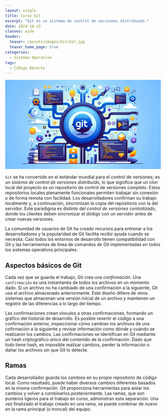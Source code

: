 ```yaml
---
layout: single
title: Curso Git
excerpt: "Git es un sistema de control de versiones distribuido."
date: 2024-10-13
classes: wide
header:
  teaser: /assets/images/Git/Git.jpg
  teaser_home_page: true
categories:
  - Sistema Operativo
tags:
  - Código Abierto
---
```


<p align="center">
<img src="/assets/images/Git/Portada.jpg">
</p>

`Git` se ha convertido en el estándar mundial para el control de versiones; es un *sistema de control de versiones distribuido*, lo que significa que un clon local del proyecto es un repositorio de control de versiones completo. Estos repositorios locales plenamente funcionales permiten trabajar sin conexión o de forma remota con facilidad. Los desarrolladores confirman su trabajo localmente y, a continuación, sincronizan la copia del repositorio con la del servidor. Este paradigma es distinto del *control de versiones centralizado*, donde los clientes deben sincronizar el dódigo con un servidor antes de crear nuevas versiones.

La comunidad de usuarios de Git ha creado recursos para entrenar a los desarrolladores y la popularidad de Git facilita recibir ayuda cuando se necesita. Casi todos los entornos de desarrollo tienen compatibilidad con Git y las herramientas de línea de comandos de Git implementadas en todos los sistemas operativos principales.

## Aspectos básicos de Git
Cada vez que se guarda el trabajo, Git crea una *confirmación*. Una `confirmación` es una instantanéa de todos los archivos en un momento dado. Si un archivo no ha cambiado de una confirmación a la siguiente, Git usa el archivo almacenado anteriormente. Este diseño difiere de otros sistemas que almacenan una versión inicial de un archivo y mantienen un registro de las diferencias a lo largo del tiempo.

Las confirmaciones crean vínculos a otras confirmaciones, formando un gráfico del historial de desarrollo. Es posible revertir el código a una confirmación anterior, inspeccionar cómo cambian los archivos de una cofirmación a la siguiente y revisar información como dónde y cuándo se realizaron los cambios. Las confirmaciones se identifican en Git mediante un hash criptográfico único del contenido de la confirmación. Dado que todo tiene hash, es imposible realizar cambios, perder la información o dañar los archivos sin que Git lo detecte.

## Ramas
Cada desarrollador guarda los cambios en su propio repositorio de código local. Como resultado, puede haber diversos cambios diferentes basados en la misma confirmación. Git proporciona herramientas para aislar los cambios y volver a combinarlos posteriormente. Las ramas, que son punteros ligeros para el trabajo en curso, administran esta separación. Una vez finalizado el trabajo creado en una rama, se puede combinar de nuevo en la rama principal (o troncal) del equipo.